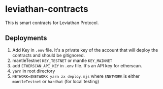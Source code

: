 # leviathan-contracts
This is smart contracts for Leviathan Protocol.

## Deployments

1. Add Key in `.env` file. It's a private key of the account that will deploy the contracts and should be gitignored.
2. mantleTestnet `KEY_TESTNET` or mantle `KEY_MAINNET`
3. add `ETHERSCAN_API_KEY` in `.env` file. It's an API key for etherscan.
4. `yarn` in root directory
5. `NETWORK=$NETWORK yarn zx deploy.mjs` where `$NETWORK` is either  `mantleTestnet` or `hardhat` (for local testing)